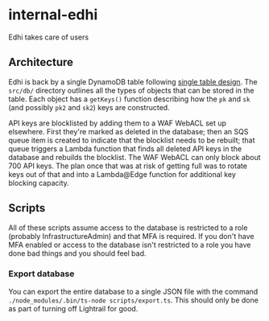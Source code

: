 # internal-edhi
Edhi takes care of users

## Architecture

Edhi is back by a single DynamoDB table following [single table design](https://www.alexdebrie.com/posts/dynamodb-single-table/).  The `src/db/` directory outlines all the types of objects that can be stored in the table.  Each object has a `getKeys()` function describing how the `pk` and `sk` (and possibly `pk2` and `sk2`) keys are constructed.

API keys are blocklisted by adding them to a WAF WebACL set up elsewhere.  First they're marked as deleted in the database; then an SQS queue item is created to indicate that the blocklist needs to be rebuilt; that queue triggers a Lambda function that finds all deleted API keys in the database and rebuilds the blocklist.  The WAF WebACL can only block about 700 API keys.  The plan once that was at risk of getting full was to rotate keys out of that and into a Lambda@Edge function for additional key blocking capacity.

## Scripts

All of these scripts assume access to the database is restricted to a role (probably InfrastructureAdmin) and that MFA is required.  If you don't have MFA enabled or access to the database isn't restricted to a role you have done bad things and you should feel bad.

### Export database

You can export the entire database to a single JSON file with the command `./node_modules/.bin/ts-node scripts/export.ts`.  This should only be done as part of turning off Lightrail for good.
